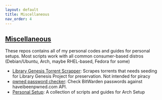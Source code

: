```yaml
---
layout: default
title: Miscellaneous
nav_order: 4
---
```


## [Miscellaneous](https://n0k0m3.github.io/Personal-Setup/)

These repos contains all of my personal codes and guides for personal setups. Most scripts work with all common consumer-based distros (Debian/Ubuntu, Arch, maybe RHEL-based, Fedora for some)

- [Library Genesis Torrent Scrapper](https://github.com/n0k0m3/Personal-Setup/blob/main/Libgen_torrent_scrape/scraping.py): Scrapes torrents that needs seeding for Library Genesis Project for preservation. Not intended for piracy
- [pwned password checker](https://github.com/n0k0m3/bitwarden-haveibeenpwned): Check BitWarden passwords against haveibeenpwned.com API.
- [Personal Setup](https://n0k0m3.github.io/Personal-Setup/): A collection of scripts and guides for Arch Setup